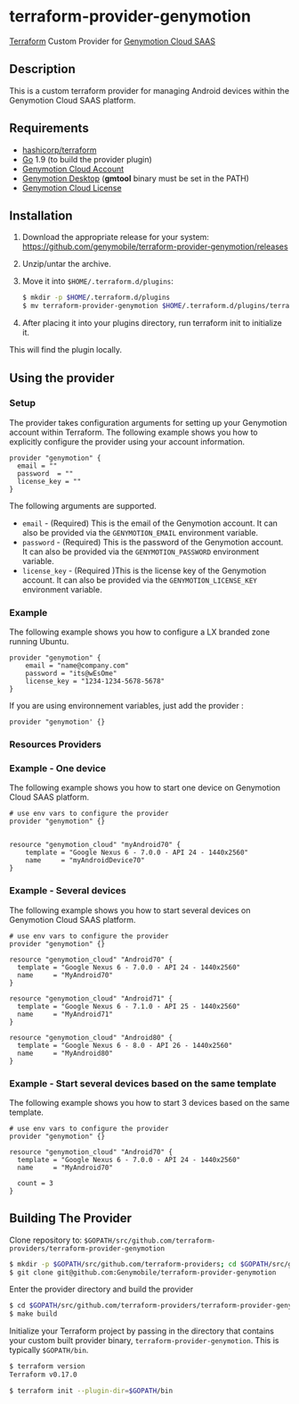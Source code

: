 # terraform-provider-genymotion

[Terraform](https://www.terraform.io) Custom Provider for [Genymotion Cloud SAAS](https://www.genymotion.com/cloud/)

## Description

This is a custom terraform provider for managing Android devices within the Genymotion Cloud SAAS platform.

## Requirements

* [hashicorp/terraform](https://github.com/hashicorp/terraform)
* [Go](https://golang.org/doc/install) 1.9 (to build the provider plugin)
* [Genymotion Cloud Account](https://www.genymotion.com/acount/create/)
* [Genymotion Desktop](https://www.genymotion.com/download/) (**gmtool** binary must be set in the PATH)
* [Genymotion Cloud License](https://www.genymotion.com/pricing-and-licensing/)

## Installation

1. Download the appropriate release for your system: https://github.com/genymobile/terraform-provider-genymotion/releases

1. Unzip/untar the archive.

1. Move it into `$HOME/.terraform.d/plugins`:

    ```sh
    $ mkdir -p $HOME/.terraform.d/plugins
    $ mv terraform-provider-genymotion $HOME/.terraform.d/plugins/terraform-provider-genymotion
    ```

1. After placing it into your plugins directory, run terraform init to initialize it.

  This will find the plugin locally.


## Using the provider

### Setup ###

The provider takes configuration arguments for setting up your Genymotion account within Terraform. The following example shows you how to explicitly configure the provider using your account information.

```hcl
provider "genymotion" {
  email = ""
  password  = ""
  license_key = ""
}
```

The following arguments are supported.

- `email` - (Required) This is the email of the Genymotion account. It can also be provided via the `GENYMOTION_EMAIL` environment variable.
- `password` - (Required) This is the password of the Genymotion account. It can also be provided via the `GENYMOTION_PASSWORD` environment variable.
- `license_key` - (Required )This is the license key of the Genymotion account. It can also be provided via the `GENYMOTION_LICENSE_KEY` environment variable.

### Example ###

The following example shows you how to configure a LX branded zone running Ubuntu.

```hcl
provider "genymotion" {
    email = "name@company.com"
    password = "its@wEsOme"
    license_key = "1234-1234-5678-5678"
}  
```

If you are using environnement variables, just add the provider : 
```hcl
provider "genymotion' {}
```


### Resources Providers ###

### Example - One device ###

The following example shows you how to start one device on Genymotion Cloud SAAS platform.

```hcl
# use env vars to configure the provider
provider "genymotion" {}


resource "genymotion_cloud" "myAndroid70" {
    template = "Google Nexus 6 - 7.0.0 - API 24 - 1440x2560"
    name     = "myAndroidDevice70"
}
```

### Example - Several devices ###

The following example shows you how to start several devices on Genymotion Cloud SAAS platform.

```hcl
# use env vars to configure the provider
provider "genymotion" {}

resource "genymotion_cloud" "Android70" {
  template = "Google Nexus 6 - 7.0.0 - API 24 - 1440x2560"
  name     = "MyAndroid70"
}

resource "genymotion_cloud" "Android71" {
  template = "Google Nexus 6 - 7.1.0 - API 25 - 1440x2560"
  name     = "MyAndroid71"
}

resource "genymotion_cloud" "Android80" {
  template = "Google Nexus 6 - 8.0 - API 26 - 1440x2560"
  name     = "MyAndroid80"
}
```

### Example - Start several devices based on the same template

The following example shows you how to start 3 devices based on the same template.

```hcl
# use env vars to configure the provider
provider "genymotion" {}

resource "genymotion_cloud" "Android70" {
  template = "Google Nexus 6 - 7.0.0 - API 24 - 1440x2560"
  name     = "MyAndroid70"

  count = 3
}
```

## Building The Provider

Clone repository to: `$GOPATH/src/github.com/terraform-providers/terraform-provider-genymotion`

```sh
$ mkdir -p $GOPATH/src/github.com/terraform-providers; cd $GOPATH/src/github.com/terraform-providers
$ git clone git@github.com:Genymobile/terraform-provider-genymotion
```

Enter the provider directory and build the provider

```sh
$ cd $GOPATH/src/github.com/terraform-providers/terraform-provider-genymotion
$ make build
```

Initialize your Terraform project by passing in the directory that contains your custom built provider binary, `terraform-provider-genymotion`. This is typically `$GOPATH/bin`.

```sh
$ terraform version
Terraform v0.17.0

$ terraform init --plugin-dir=$GOPATH/bin
```